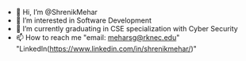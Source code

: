 - 👋 Hi, I’m @ShrenikMehar
- 👀 I’m interested in Software Development
- 🌱 I’m currently graduating in CSE specialization with Cyber Security
- 📫 How to reach me "email: meharsg@rknec.edu" "LinkedIn(https://www.linkedin.com/in/shrenikmehar/)"

<!---
ShrenikMehar/ShrenikMehar is a ✨ special ✨ repository because its `README.md` (this file) appears on your GitHub profile.
You can click the Preview link to take a look at your changes.
--->
